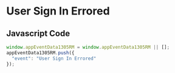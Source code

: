 # User Sign In Errored

## Javascript Code
```js
window.appEventData1305RM = window.appEventData1305RM || [];
appEventData1305RM.push({
  "event": "User Sign In Errored"
});
```




